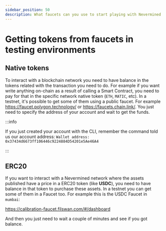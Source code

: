 ```yaml
---
sidebar_position: 50
description: What faucets can you use to start playing with Nevermined environments
---
```


# Getting tokens from faucets in testing environments

## Native tokens

To interact with a blockchain network you need to have balance in the tokens related with the transaction you need to do. For example if you want write anything on-chain as a result of calling a Smart Contract, you need to pay for that in the specific network native token (`ETH`, `MATIC`, etc). In a testnet, it's possible to get some of them using a public faucet. For example https://faucet.polygon.technology/ or https://faucets.chain.link/. You just need to specify the address of your account and wait to get the funds.

:::info

If you just created your account with the CLI, remember the command told us our account address: `Wallet address: 0x37434d6673ff106446c9224884D54201e5Ae46A4`

:::

## ERC20

If you want to interact with a Nevermined network where the assets published have a price in a ERC20 token (like **USDC**), you need to have balance in that token to purchase these assets. In a testnet you can get some of them in a Faucet too. For example this is the USDC Faucet in `mumbai`:

https://calibration-faucet.filswan.com/#/dashboard

And then you just need to wait a couple of minutes and see if you got balance.